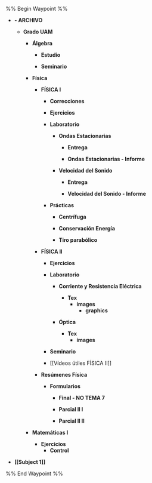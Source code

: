 %% Begin Waypoint %%
- **- ARCHIVO**
	- **Grado UAM**
		- **Álgebra**
			- **Estudio**

			- **Seminario**

		- **Física**
			- **FÍSICA I**
				- **Correcciones**

				- **Ejercicios**

				- **Laboratorio**
					- **Ondas Estacionarias**
						- **Entrega**

						- **Ondas Estacionarias - Informe**

					- **Velocidad del Sonido**
						- **Entrega**

						- **Velocidad del Sonido - Informe**

				- **Prácticas**
					- **Centrífuga**

					- **Conservación Energía**

					- **Tiro parabólico**

			- **FÍSICA II**
				- **Ejercicios**

				- **Laboratorio**
					- **Corriente y Resistencia Eléctrica**
						- **Tex**
							- **images**
								- **graphics**

					- **Óptica**
						- **Tex**
							- **images**

				- **Seminario**

				- [[Vídeos útiles FÍSICA II]]
			- **Resúmenes Física**
				- **Formularios**
					- **Final - NO TEMA 7**

					- **Parcial II I**

					- **Parcial II II**

		- **Matemáticas I**
			- **Ejercicios**
				- **Control**

- **[[Subject 1]]**

%% End Waypoint %%